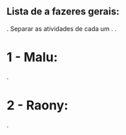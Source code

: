 ## Lista de a fazeres gerais:
. Separar as atividades de cada um
. 
.

# 1 - Malu:
.

# 2 - Raony:
.
